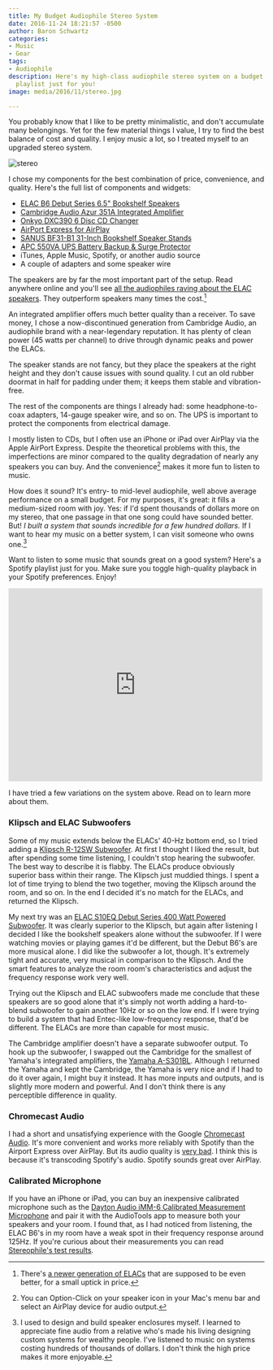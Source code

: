```yaml
---
title: My Budget Audiophile Stereo System
date: 2016-11-24 18:21:57 -0500
author: Baron Schwartz
categories:
- Music
- Gear
tags:
- Audiophile
description: Here's my high-class audiophile stereo system on a budget, plus a Spotify
  playlist just for you!
image: media/2016/11/stereo.jpg

---
```

You probably know that I like to be pretty minimalistic, and don't accumulate many belongings. Yet for the few material things I value, I try to find the best balance of cost and quality. I enjoy music a lot, so I treated myself to an upgraded stereo system.

![stereo](/media/2016/11/stereo.jpg)

<!--more-->

I chose my components for the best combination of price, convenience, and quality. Here's the full list of components and widgets:

*   [ELAC B6 Debut Series 6.5" Bookshelf Speakers](https://www.amazon.com/gp/product/B014GSEQ06/?tag=xaprb-20)
*   [Cambridge Audio Azur 351A Integrated Amplifier](https://www.amazon.com/gp/product/B00Q666G1E/?tag=xaprb-20)
*   [Onkyo DXC390 6 Disc CD Changer](https://www.amazon.com/Onkyo-DXC390-Disc-CD-Changer/dp/B0000EZ1KK/?tag=xaprb-20)
*   [AirPort Express for AirPlay](http://www.apple.com/airport-express/)
*   [SANUS BF31-B1 31-Inch Bookshelf Speaker Stands](https://www.amazon.com/gp/product/B00006JQ5O/?tag=xaprb-20)
*   [APC 550VA UPS Battery Backup & Surge Protector](https://www.amazon.com/APC-Back-UPS-Battery-Protector-BE550G/dp/B0019804U8/?tag=xaprb-20)
*   iTunes, Apple Music, Spotify, or another audio source
*   A couple of adapters and some speaker wire

The speakers are by far the most important part of the setup. Read anywhere online and you'll see [all the audiophiles raving about the ELAC speakers](https://www.stereophile.com/content/elac-debut-b6-loudspeaker). They outperform speakers many times the cost.[^elac]

An integrated amplifier offers much better quality than a receiver. To save money, I chose a now-discontinued generation from Cambridge Audio, an audiophile brand with a near-legendary reputation. It has plenty of clean power (45 watts per channel) to drive through dynamic peaks and power the ELACs.

The speaker stands are not fancy, but they place the speakers at the right height and they don't cause issues with sound quality. I cut an old rubber doormat in half for padding under them; it keeps them stable and vibration-free.

The rest of the components are things I already had: some headphone-to-coax adapters, 14-gauge speaker wire, and so on. The UPS is important to protect the components from electrical damage.

I mostly listen to CDs, but I often use an iPhone or iPad over AirPlay via the Apple AirPort Express. Despite the theoretical problems with this, the imperfections are minor compared to the quality degradation of nearly any speakers you can buy. And the convenience[^airplay] makes it more fun to listen to music.

How does it sound? It's entry- to mid-level audiophile, well above average performance on a small budget. For my purposes, it's great: it fills a medium-sized room with joy.  Yes: if I'd spent thousands of dollars more on my stereo, that one passage in that one song could have sounded better. But! _I built a system that sounds incredible for a few hundred dollars._ If I want to hear my music on a better system, I can visit someone who owns one.[^uncle]

Want to listen to some music that sounds great on a good system? Here's a Spotify playlist just for you. Make sure you toggle high-quality playback in your Spotify preferences. Enjoy!

<iframe src="https://embed.spotify.com/?uri=spotify%3Auser%3Axaprb%3Aplaylist%3A3io4tqaBJondZCeMa8JCNu" width="500" height="380" frameborder="0" allowtransparency="true"></iframe>

I have tried a few variations on the system above. Read on to learn more about
them.

### Klipsch and ELAC Subwoofers

Some of my music extends below the ELACs' 40-Hz bottom end, so I tried adding a [Klipsch R-12SW Subwoofer](https://www.amazon.com/Klipsch-R-12SW-Subwoofer/dp/B00MJ1YR8Y?tag=xaprb-20). At first I thought I liked the result, but after spending some time listening, I couldn't stop hearing the subwoofer. The best way to describe it is flabby. The ELACs produce obviously superior bass within their range. The Klipsch just muddied things. I spent a lot of time trying to blend the two together, moving the Klipsch around the room, and so on. In the end I decided it's no match for the ELACs, and returned the Klipsch.

My next try was an [ELAC S10EQ Debut Series 400 Watt Powered Subwoofer](https://www.amazon.com/S10EQ-Powered-Subwoofer-Andrew-AutoEQ/dp/B014GSEVFQ/?tag=xaprb-20). It was clearly superior to the Klipsch, but again after listening I decided I like the bookshelf speakers alone without the subwoofer. If I were watching movies or playing games it'd be different, but the Debut B6's are more musical alone. I did like the subwoofer a lot, though. It's extremely tight and accurate, very musical in comparison to the Klipsch. And the smart features to analyze the room room's characteristics and adjust the frequency response work very well.

Trying out the Klipsch and ELAC subwoofers made me conclude that these speakers
are so good alone that it's simply not worth adding a hard-to-blend subwoofer to
gain another 10Hz or so on the low end. If I were trying to build a system that
had Entec-like low-frequency response, that'd be different. The ELACs are more
than capable for most music.

The Cambridge amplifier doesn't have a separate subwoofer output. To hook up the subwoofer, I swapped out the Cambridge for the smallest of Yamaha's integrated amplifiers, the [Yamaha A-S301BL](https://www.amazon.com/Yamaha-S301BL-Natural-Integrated-Amplifier/dp/B00MXUCN0A/?tag=xaprb-20). Although I returned the Yamaha and kept the Cambridge, the Yamaha is very nice and if I had to do it over again, I might buy it instead. It has more inputs and outputs, and is slightly more modern and powerful. And I don't think there is any perceptible difference in quality.

### Chromecast Audio

I had a short and unsatisfying experience with the Google [Chromecast Audio](https://store.google.com/product/chromecast_audio). It's more convenient and works more reliably with Spotify than the Airport Express over AirPlay. But its audio quality is [very bad](/blog/spotify-audio-quality/). I think this is because it's transcoding Spotify's audio. Spotify sounds great over AirPlay.

### Calibrated Microphone

If you have an iPhone or iPad, you can buy an inexpensive calibrated microphone
such as the [Dayton Audio iMM-6 Calibrated Measurement
Microphone](https://www.amazon.com/gp/product/B00ADR2B84/?tag=xaprb-20) and pair
it with the AudioTools app to measure both your speakers and your room. I found
that, as I had noticed from listening, the ELAC B6's in my room have a weak spot
in their frequency response around 125Hz. If you're curious about their
measurements you can read [Stereophile's test
results](https://www.stereophile.com/content/elac-debut-b6-loudspeaker-measurements).

[^elac]: There's [a newer generation of ELACs](https://www.amazon.com/ELAC-Uni-fi-Bookshelf-Speaker-Black/dp/B01CRYWVG2/?tag=xaprb-20) that are supposed to be even better, for a small uptick in price.
[^airplay]: You can Option-Click on your speaker icon in your Mac's menu bar and select an AirPlay device for audio output.
[^uncle]: I used to design and build speaker enclosures myself. I learned to appreciate fine audio from a relative who's made his living designing custom systems for wealthy people. I've listened to music on systems costing hundreds of thousands of dollars. I don't think the high price makes it more enjoyable.
